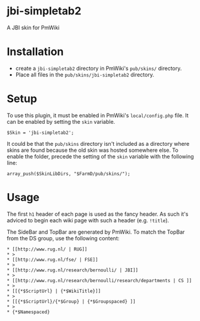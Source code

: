 # jbi-simpletab2
A JBI skin for PmWiki

# Installation
  * create a `jbi-simpletab2` directory in PmWiki's `pub/skins/` directory.
  * Place all files in the `pub/skins/jbi-simpletab2` directory.

# Setup
To use this plugin, it must be enabled in PmWiki's `local/config.php` file. It can be enabled by setting the `skin` variable.
```
$Skin = 'jbi-simpletab2';
```

It could be that the `pub/skins` directory isn't included as a directory where skins are found because the old skin was hosted somewhere else. To enable the folder, precede the setting of the `skin` variable with the following line:
```
array_push($SkinLibDirs, "$FarmD/pub/skins/");
```

# Usage
The first `h1` header of each page is used as the fancy header. As such it's adviced to begin each wiki page with such a header (e.g. `!title`).

The SideBar and TopBar are generated by PmWiki. To match the TopBar from the DS group, use the following content:
```
* [[http://www.rug.nl/ | RUG]]
* > 
* [[http://www.rug.nl/fse/ | FSE]]
* > 
* [[http://www.rug.nl/research/bernoulli/ | JBI]]
* > 
* [[http://www.rug.nl/research/bernoulli/research/departments | CS ]]
* > 
* [[{*$ScriptUrl} | {*$WikiTitle}]]
* >
* [[{*$ScriptUrl}/{*$Group} | {*$Groupspaced} ]]
* >
* {*$Namespaced}
```
